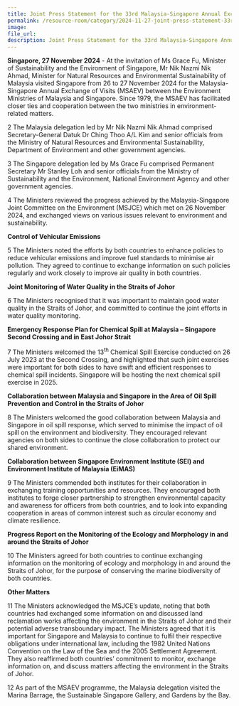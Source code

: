 ```yaml
---  
title: Joint Press Statement for the 33rd Malaysia-Singapore Annual Exchange of Visits 
permalink: /resource-room/category/2024-11-27-joint-press-statement-33rd-msaev
image:  
file_url:  
description: Joint Press Statement for the 33rd Malaysia-Singapore Annual Exchange of Visits 
--- 
```


**Singapore, 27 November 2024** - At the invitation of Ms Grace Fu, Minister of Sustainability and the Environment of Singapore, Mr Nik Nazmi Nik Ahmad, Minister for Natural Resources and Environmental Sustainability of Malaysia visited Singapore from 26 to 27 November 2024 for the Malaysia-Singapore Annual Exchange of Visits (MSAEV) between the Environment Ministries of Malaysia and Singapore. Since 1979, the MSAEV has facilitated closer ties and cooperation between the two ministries in environment-related matters.

2 The Malaysia delegation led by Mr Nik Nazmi Nik Ahmad comprised Secretary-General Datuk Dr Ching Thoo A/L Kim and senior officials from the Ministry of Natural Resources and Environmental Sustainability, Department of Environment and other government agencies.

3 The Singapore delegation led by Ms Grace Fu comprised Permanent Secretary Mr Stanley Loh and senior officials from the Ministry of Sustainability and the Environment, National Environment Agency and other government agencies.

4 The Ministers reviewed the progress achieved by the Malaysia-Singapore Joint Committee on the Environment (MSJCE) which met on 26 November 2024, and exchanged views on various issues relevant to environment and sustainability.

**Control of Vehicular Emissions**

5 The Ministers noted the efforts by both countries to enhance policies to reduce vehicular emissions and improve fuel standards to minimise air pollution. They agreed to continue to exchange information on such policies regularly and work closely to improve air quality in both countries.

**Joint Monitoring of Water Quality in the Straits of Johor**

6 The Ministers recognised that it was important to maintain good water quality in the Straits of Johor, and committed to continue the joint efforts in water quality monitoring.

**Emergency Response Plan for Chemical Spill at Malaysia – Singapore Second Crossing and in East Johor Strait**

7 The Ministers welcomed the 13<sup>th</sup> Chemical Spill Exercise conducted on 26 July 2023 at the Second Crossing, and highlighted that such joint exercises were important for both sides to have swift and efficient responses to chemical spill incidents. Singapore will be hosting the next chemical spill exercise in 2025.

**Collaboration between Malaysia and Singapore in the Area of Oil Spill Prevention and Control in the Straits of Johor**

8 The Ministers welcomed the good collaboration between Malaysia and Singapore in oil spill response, which served to minimise the impact of oil spill on the environment and biodiversity. They encouraged relevant agencies on both sides to continue the close collaboration to protect our shared environment.

**Collaboration between Singapore Environment Institute (SEI) and Environment Institute of Malaysia (EiMAS)**

9 The Ministers commended both institutes for their collaboration in exchanging training opportunities and resources. They encouraged both institutes to forge closer partnership to strengthen environmental capacity and awareness for officers from both countries, and to look into expanding cooperation in areas of common interest such as circular economy and climate resilience.

**Progress Report on the Monitoring of the Ecology and Morphology in and around the Straits of Johor**

10 The Ministers agreed for both countries to continue exchanging information on the monitoring of ecology and morphology in and around the Straits of Johor, for the purpose of conserving the marine biodiversity of both countries.

**Other Matters**

11 The Ministers acknowledged the MSJCE’s update, noting that both countries had exchanged some information on and discussed land reclamation works affecting the environment in the Straits of Johor and their potential adverse transboundary impact. The Ministers agreed that it is important for Singapore and Malaysia to continue to fulfil their respective obligations under international law, including the 1982 United Nations Convention on the Law of the Sea and the 2005 Settlement Agreement. They also reaffirmed both countries’ commitment to monitor, exchange information on, and discuss matters affecting the environment in the Straits of Johor.

12 As part of the MSAEV programme, the Malaysia delegation visited the Marina Barrage, the Sustainable Singapore Gallery, and Gardens by the Bay.

